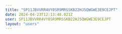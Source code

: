 ```yaml
---
title: "SP11JBVVRR4VY0SR9MRSSKB22HJ5QWGWE3E9CEJPT"
date: 2024-04-23T12:13:48.021Z
user: SP11JBVVRR4VY0SR9MRSSKB22HJ5QWGWE3E9CEJPT
layout: "users"
---
```

    